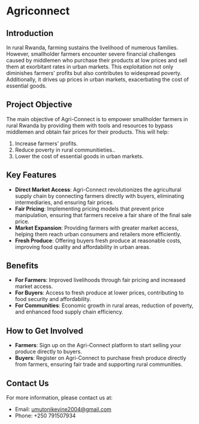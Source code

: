 # Agriconnect

## Introduction

In rural Rwanda, farming sustains the livelihood of numerous families. However, smallholder farmers encounter severe financial challenges caused by middlemen who purchase their products at low prices and sell them at exorbitant rates in urban markets. This exploitation not only diminishes farmers' profits but also contributes to widespread poverty. Additionally, it drives up prices in urban markets, exacerbating the cost of essential goods.

## Project Objective

The main objective of Agri-Connect is to empower smallholder farmers in rural Rwanda by providing them with tools and resources to bypass middlemen and obtain fair prices for their products. This will help:

1. Increase farmers' profits.
2. Reduce poverty in rural communitieties..
3. Lower the cost of essential goods in urban markets.

## Key Features

- **Direct Market Access**: Agri-Connect revolutionizes the agricultural supply chain by connecting farmers directly with buyers, eliminating intermediaries, and ensuring fair prices.
- **Fair Pricing**: Implementing pricing models that prevent price manipulation, ensuring that farmers receive a fair share of the final sale price.
- **Market Expansion**: Providing farmers with greater market access, helping them reach urban consumers and retailers more efficiently.
- **Fresh Produce**: Offering buyers fresh produce at reasonable costs, improving food quality and affordability in urban areas.

## Benefits

- **For Farmers**: Improved livelihoods through fair pricing and increased market access.
- **For Buyers**: Access to fresh produce at lower prices, contributing to food security and affordability.
- **For Communities**: Economic growth in rural areas, reduction of poverty, and enhanced food supply chain efficiency.

## How to Get Involved

- **Farmers**: Sign up on the Agri-Connect platform to start selling your produce directly to buyers.
- **Buyers**: Register on Agri-Connect to purchase fresh produce directly from farmers, ensuring fair trade and supporting rural communities.

## Contact Us

For more information, please contact us at:

- Email: umutonikevine2004@gmail.com 
- Phone: +250 791507934
